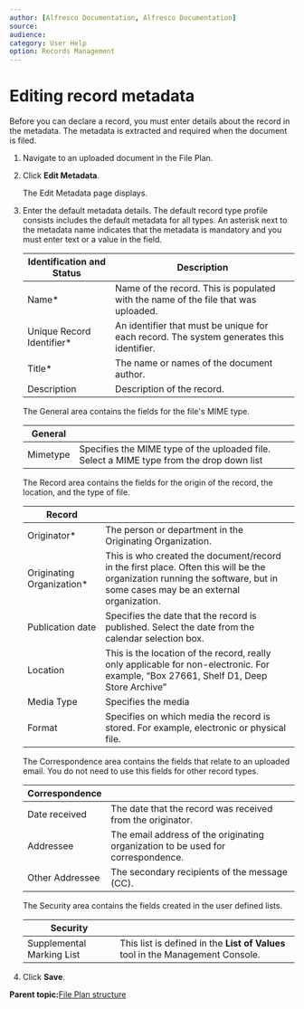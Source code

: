 ```yaml
---
author: [Alfresco Documentation, Alfresco Documentation]
source: 
audience: 
category: User Help
option: Records Management
---
```


# Editing record metadata

Before you can declare a record, you must enter details about the record in the metadata. The metadata is extracted and required when the document is filed.

1.  Navigate to an uploaded document in the File Plan.

2.  Click **Edit Metadata**.

    The Edit Metadata page displays.

3.  Enter the default metadata details. The default record type profile consists includes the default metadata for all types. An asterisk next to the metadata name indicates that the metadata is mandatory and you must enter text or a value in the field.

    |Identification and Status|Description|
    |-------------------------|-----------|
    |Name\*|Name of the record. This is populated with the name of the file that was uploaded.|
    |Unique Record Identifier\*|An identifier that must be unique for each record. The system generates this identifier.|
    |Title\*|The name or names of the document author.|
    |Description|Description of the record.|

    The General area contains the fields for the file's MIME type.

    |General| |
    |-------|--|
    |Mimetype|Specifies the MIME type of the uploaded file. Select a MIME type from the drop down list|

    The Record area contains the fields for the origin of the record, the location, and the type of file.

    |Record| |
    |------|--|
    |Originator\*|The person or department in the Originating Organization.|
    |Originating Organization\*|This is who created the document/record in the first place. Often this will be the organization running the software, but in some cases may be an external organization.|
    |Publication date|Specifies the date that the record is published. Select the date from the calendar selection box.|
    |Location|This is the location of the record, really only applicable for non-electronic. For example, “Box 27661, Shelf D1, Deep Store Archive”|
    |Media Type|Specifies the media|
    |Format|Specifies on which media the record is stored. For example, electronic or physical file.|

    The Correspondence area contains the fields that relate to an uploaded email. You do not need to use this fields for other record types.

    |Correspondence| |
    |--------------|--|
    |Date received|The date that the record was received from the originator.|
    |Addressee|The email address of the originating organization to be used for correspondence.|
    |Other Addressee|The secondary recipients of the message \(CC\).|

    The Security area contains the fields created in the user defined lists.

    |Security| |
    |--------|--|
    |Supplemental Marking List|This list is defined in the **List of Values** tool in the Management Console.|

4.  Click **Save**.


**Parent topic:**[File Plan structure](../concepts/rm-fileplanstruct-create.md)

